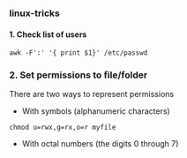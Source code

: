 ### linux-tricks

#### 1. Check list of users
```
awk -F':' '{ print $1}' /etc/passwd
```

### 2. Set permissions to file/folder
There are two ways to represent permissions
- With symbols (alphanumeric characters)
```
chmod u=rwx,g=rx,o=r myfile
```
- With octal numbers (the digits 0 through 7)


